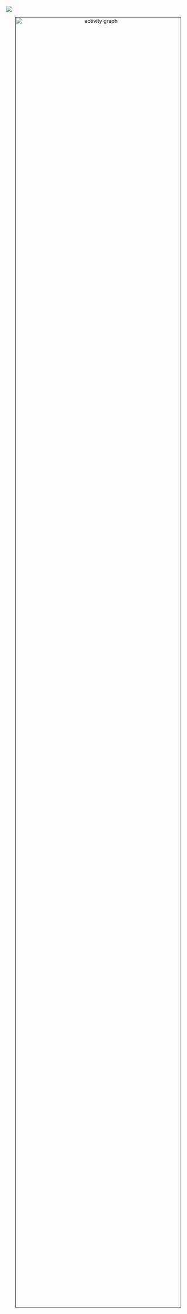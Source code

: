 
<img src="https://capsule-render.vercel.app/api?type=waving&color=gradient&height=100&width=200%&section=footer&text=M%20e%20l%20i%20k%20e%20"/>
<p align="center">
    <a href="">
        <img src="https://github-readme-activity-graph.vercel.app/graph?username=zehrasbr&theme=react-dark&hide_border=true&hide_title=false&area=true&custom_title=Total%20contribution%20graph%20in%20all%20repo" width="95%" alt="activity graph">
    </a>
</p>

